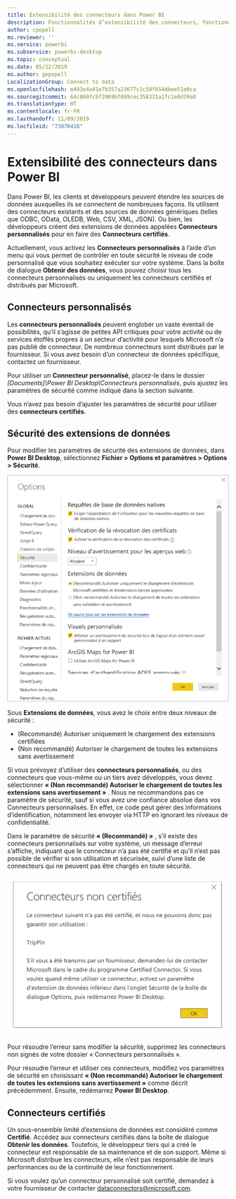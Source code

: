 ```yaml
---
title: Extensibilité des connecteurs dans Power BI
description: Fonctionnalités d’extensibilité des connecteurs, fonctionnalités, paramètres de sécurité et connecteurs certifiés
author: cpopell
ms.reviewer: ''
ms.service: powerbi
ms.subservice: powerbi-desktop
ms.topic: conceptual
ms.date: 05/22/2019
ms.author: gepopell
LocalizationGroup: Connect to data
ms.openlocfilehash: e493e4a41e7b357a23677c1c50f654dbee51e0ca
ms.sourcegitcommit: 64c860fcbf2969bf089cec358331a1fc1e0d39a8
ms.translationtype: HT
ms.contentlocale: fr-FR
ms.lasthandoff: 11/09/2019
ms.locfileid: "73878416"
---
```

# <a name="connector-extensibility-in-power-bi"></a>Extensibilité des connecteurs dans Power BI

Dans Power BI, les clients et développeurs peuvent étendre les sources de données auxquelles ils se connectent de nombreuses façons. Ils utilisent des connecteurs existants et des sources de données génériques (telles que ODBC, OData, OLEDB, Web, CSV, XML, JSON). Ou bien, les développeurs créent des extensions de données appelées **Connecteurs personnalisés** pour en faire des **Connecteurs certifiés**.

Actuellement, vous activez les **Connecteurs personnalisés** à l’aide d’un menu qui vous permet de contrôler en toute sécurité le niveau de code personnalisé que vous souhaitez exécuter sur votre système. Dans la boîte de dialogue **Obtenir des données**, vous pouvez choisir tous les connecteurs personnalisés ou uniquement les connecteurs certifiés et distribués par Microsoft.

## <a name="custom-connectors"></a>Connecteurs personnalisés

Les **connecteurs personnalisés** peuvent englober un vaste éventail de possibilités, qu’il s’agisse de petites API critiques pour votre activité ou de services étoffés propres à un secteur d’activité pour lesquels Microsoft n’a pas publié de connecteur. De nombreux connecteurs sont distribués par le fournisseur. Si vous avez besoin d’un connecteur de données spécifique, contactez un fournisseur.

Pour utiliser un **Connecteur personnalisé**, placez-le dans le dossier *\[Documents]\\Power BI Desktop\\Connecteurs personnalisés*, puis ajustez les paramètres de sécurité comme indiqué dans la section suivante.

Vous n’avez pas besoin d’ajuster les paramètres de sécurité pour utiliser des **connecteurs certifiés**.

## <a name="data-extension-security"></a>Sécurité des extensions de données

Pour modifier les paramètres de sécurité des extensions de données, dans **Power BI Desktop**, sélectionnez **Fichier > Options et paramètres > Options > Sécurité**.

![Contrôlez si vous souhaitez charger des connecteurs personnalisés avec des options de sécurité d’extension de données](media/desktop-connector-extensibility/data-extension-security-1.png)

Sous **Extensions de données**, vous avez le choix entre deux niveaux de sécurité :

* (Recommandé) Autoriser uniquement le chargement des extensions certifiées
* (Non recommandé) Autoriser le chargement de toutes les extensions sans avertissement

Si vous prévoyez d’utiliser des **connecteurs personnalisés**, ou des connecteurs que vous-même ou un tiers avez développés, vous devez sélectionner **« (Non recommandé) Autoriser le chargement de toutes les extensions sans avertissement »** . Nous ne recommandons pas ce paramètre de sécurité, sauf si vous avez une confiance absolue dans vos Connecteurs personnalisés. En effet, ce code peut gérer des informations d’identification, notamment les envoyer via HTTP en ignorant les niveaux de confidentialité.

Dans le paramètre de sécurité **« (Recommandé) »** , s’il existe des connecteurs personnalisés sur votre système, un message d’erreur s’affiche, indiquant que le connecteur n’a pas été certifié et qu’il n’est pas possible de vérifier si son utilisation et sécurisée, suivi d’une liste de connecteurs qui ne peuvent pas être chargés en toute sécurité.

![Une boîte de dialogue décrit les connecteurs personnalisés qui ne peuvent pas être chargés en raison des paramètres de sécurité, dans ce cas TripPin](media/desktop-connector-extensibility/data-extension-security-2.png)

Pour résoudre l’erreur sans modifier la sécurité, supprimez les connecteurs non signés de votre dossier « Connecteurs personnalisés ».

Pour résoudre l’erreur et utiliser ces connecteurs, modifiez vos paramètres de sécurité en choisissant **« (Non recommandé) Autoriser le chargement de toutes les extensions sans avertissement »** comme décrit précédemment. Ensuite, redémarrez **Power BI Desktop**.

## <a name="certified-connectors"></a>Connecteurs certifiés

Un sous-ensemble limité d’extensions de données est considéré comme **Certifié**. Accédez aux connecteurs certifiés dans la boîte de dialogue **Obtenir les données**. Toutefois, le développeur tiers qui a créé le connecteur est responsable de sa maintenance et de son support. Même si Microsoft distribue les connecteurs, elle n’est pas responsable de leurs performances ou de la continuité de leur fonctionnement.

Si vous voulez qu’un connecteur personnalisé soit certifié, demandez à votre fournisseur de contacter dataconnectors@microsoft.com.
